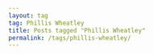```yaml
---
layout: tag
tag: Phillis Wheatley
title: Posts tagged "Phillis Wheatley"
permalink: /tags/phillis-wheatley/
---
```

